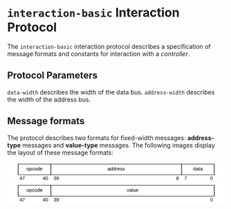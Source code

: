 # `interaction-basic` Interaction Protocol

The `interaction-basic` interaction protocol describes a specification of message formats and constants for interaction with a *controller*. 

## Protocol Parameters
`data-width` describes the width of the data bus. 
`address-width` describes the width of the address bus.


## Message formats
The protocol describes two formats for fixed-width messages: **address-type** messages and **value-type** messages. The following images display the layout of these message formats:

![Address-typed message format](img/message-format-address-typed.png)
![Value-typed message format](img/message-format-value-typed.png) 

